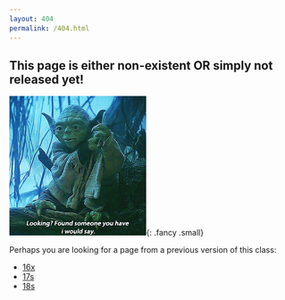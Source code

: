 ```yaml
---
layout: 404
permalink: /404.html
---
```


## This page is either non-existent OR simply not released yet! 

![](/assets/imgs/found.gif){: .fancy .small}

Perhaps you are looking for a page from a previous version of this class:

* [16x](https://dartmouth-cs52-16x.github.io/)
* [17s](https://dartmouth-cs52-17s.github.io/)
* [18s](https://dartmouth-cs52-18s.github.io/)
